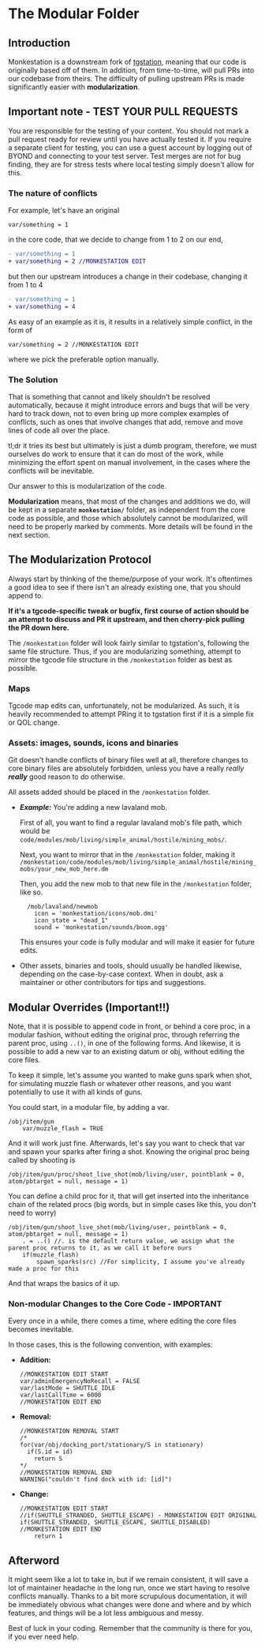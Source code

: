 # The Modular Folder

## Introduction

Monkestation is a downstream fork of [tgstation](https://github.com/tgstation/tgstation), meaning that our code is originally based off of them. In addition, from time-to-time, will pull PRs into our codebase from theirs. The difficulty of pulling upstream PRs is made significantly easier with **modularization**.

## Important note - TEST YOUR PULL REQUESTS

You are responsible for the testing of your content. You should not mark a pull request ready for review until you have actually tested it. If you require a separate client for testing, you can use a guest account by logging out of BYOND and connecting to your test server. Test merges are not for bug finding, they are for stress tests where local testing simply doesn't allow for this.

### The nature of conflicts

For example, let's have an original

```byond
var/something = 1
```

in the core code, that we decide to change from 1 to 2 on our end,

```diff
- var/something = 1
+ var/something = 2 //MONKESTATION EDIT
```

but then our upstream introduces a change in their codebase, changing it from 1 to 4

```diff
- var/something = 1
+ var/something = 4
```

As easy of an example as it is, it results in a relatively simple conflict, in the form of

```byond
var/something = 2 //MONKESTATION EDIT
```

where we pick the preferable option manually.

### The Solution

That is something that cannot and likely shouldn't be resolved automatically, because it might introduce errors and bugs that will be very hard to track down, not to even bring up more complex examples of conflicts, such as ones that involve changes that add, remove and move lines of code all over the place.

tl;dr it tries its best but ultimately is just a dumb program, therefore, we must ourselves do work to ensure that it can do most of the work, while minimizing the effort spent on manual involvement, in the cases where the conflicts will be inevitable.

Our answer to this is modularization of the code.

**Modularization** means, that most of the changes and additions we do, will be kept in a separate **`monkestation/`** folder, as independent from the core code as possible, and those which absolutely cannot be modularized, will need to be properly marked by comments. More details will be found in the next section.

## The Modularization Protocol

Always start by thinking of the theme/purpose of your work. It's oftentimes a good idea to see if there isn't an already existing one, that you should append to.

**If it's a tgcode-specific tweak or bugfix, first course of action should be an attempt to discuss and PR it upstream, and then cherry-pick pulling the PR down here.**

The `/monkestation` folder will look fairly similar to tgstation's, following the same file structure. Thus, if you are modularizing something, attempt to mirror the tgcode file structure in the `/monkestation` folder as best as possible.

### Maps

Tgcode map edits can, unfortunately, not be modularized. As such, it is heavily recommended to attempt PRing it to tgstation first if it is a simple fix or QOL change.

### Assets: images, sounds, icons and binaries

Git doesn't handle conflicts of binary files well at all, therefore changes to core binary files are absolutely forbidden, unless you have a really *really* ***really*** good reason to do otherwise.

All assets added should be placed in the `/monkestation` folder.

- ***Example:*** You're adding a new lavaland mob.

  First of all, you want to find a regular lavaland mob's file path, which would be `code/modules/mob/living/simple_animal/hostile/mining_mobs/`.
  
  Next, you want to mirror that in the `/monkestation` folder, making it `/monkestation/code/modules/mob/living/simple_animal/hostile/mining_mobs/your_new_mob_here.dm`

  Then, you add the new mob to that new file in the `/monkestation` folder, like so.

  ```byond
    /mob/lavaland/newmob
      icon = 'monkestation/icons/mob.dmi'
      icon_state = "dead_1"
      sound = 'monkestation/sounds/boom.ogg'
  ```

  This ensures your code is fully modular and will make it easier for future edits.

- Other assets, binaries and tools, should usually be handled likewise, depending on the case-by-case context. When in doubt, ask a maintainer or other contributors for tips and suggestions.

## Modular Overrides (Important!!)

Note, that it is possible to append code in front, or behind a core proc, in a modular fashion, without editing the original proc, through referring the parent proc, using `..()`, in one of the following forms.  And likewise, it is possible to add a new var to an existing datum or obj, without editing the core files.


To keep it simple, let's assume you wanted to make guns spark when shot, for simulating muzzle flash or whatever other reasons, and you want potentially to use it with all kinds of guns.

You could start, in a modular file, by adding a var.

```byond
/obj/item/gun
    var/muzzle_flash = TRUE
```

And it will work just fine. Afterwards, let's say you want to check that var and spawn your sparks after firing a shot.
Knowing the original proc being called by shooting is

```byond
/obj/item/gun/proc/shoot_live_shot(mob/living/user, pointblank = 0, atom/pbtarget = null, message = 1)
```

You can define a child proc for it, that will get inserted into the inheritance chain of the related procs (big words, but in simple cases like this, you don't need to worry)

```byond
/obj/item/gun/shoot_live_shot(mob/living/user, pointblank = 0, atom/pbtarget = null, message = 1)
    . = ..() //. is the default return value, we assign what the parent proc returns to it, as we call it before ours
    if(muzzle_flash)
        spawn_sparks(src) //For simplicity, I assume you've already made a proc for this
```

And that wraps the basics of it up.

### Non-modular Changes to the Core Code - IMPORTANT

Every once in a while, there comes a time, where editing the core files becomes inevitable.

In those cases, this is the following convention, with examples:

- **Addition:**

  ```byond
  //MONKESTATION EDIT START
  var/adminEmergencyNoRecall = FALSE
  var/lastMode = SHUTTLE_IDLE
  var/lastCallTime = 6000
  //MONKESTATION EDIT END
  ```

- **Removal:**

  ```byond
  //MONKESTATION REMOVAL START
  /*
  for(var/obj/docking_port/stationary/S in stationary)
    if(S.id = id)
      return S
  */
  //MONKESTATION REMOVAL END
  WARNING("couldn't find dock with id: [id]")
  ```


- **Change:**

  ```byond
  //MONKESTATION EDIT START
  //if(SHUTTLE_STRANDED, SHUTTLE_ESCAPE) - MONKESTATION EDIT ORIGINAL
  if(SHUTTLE_STRANDED, SHUTTLE_ESCAPE, SHUTTLE_DISABLED)
  //MONKESTATION EDIT END
      return 1
  ```

## Afterword

It might seem like a lot to take in, but if we remain consistent, it will save a lot of maintainer headache in the long run, once we start having to resolve conflicts manually.
Thanks to a bit more scrupulous documentation, it will be immediately obvious what changes were done and where and by which features, and things will be a lot less ambiguous and messy.

Best of luck in your coding. Remember that the community is there for you, if you ever need help.
